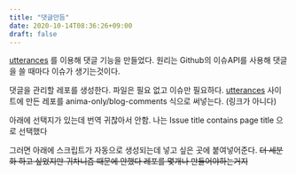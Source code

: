 ```yaml
---
title: "댓글만듬"
date: 2020-10-14T08:36:26+09:00
draft: false
---
```


[utterances](https://utteranc.es/) 를 이용해 댓글 기능을 만들었다.
원리는 Github의 이슈API를 사용해 댓글을 쓸 때마다 이슈가 생기는것이다.

댓글을 관리할 레포를 생성한다. 파일은 필요 없고 이슈만 필요하다.
[utterances](https://utteranc.es) 사이트에 만든 레포를 anima-only/blog-comments 식으로 써넣는다. (링크가 아니다)

아래에 선택지가 있는데 번역 귀찮아서 안함. 나는 Issue title contains page title 으로 선택했다

그러면 아래에 스크립트가 자동으로 생성되는데 넣고 싶은 곳에 붙여넣어준다. ~~더 세분화 하고 싶었지만 귀차니즘 때문에 안했다 레포를 몇개나 만들어야하는거지~~
